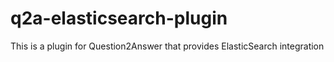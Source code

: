 q2a-elasticsearch-plugin
========================

This is a plugin for Question2Answer that provides ElasticSearch integration

